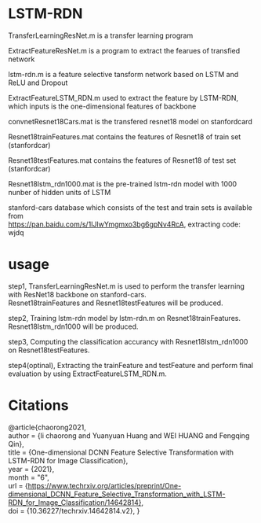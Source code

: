 # LSTM-RDN
TransferLearningResNet.m  is a transfer learning program

ExtractFeatureResNet.m  is a program to extract the fearues of transfied network

lstm-rdn.m  is a feature selective tansform network based on LSTM and ReLU and Dropout

ExtractFeatureLSTM_RDN.m used to extract the feature by LSTM-RDN, which inputs is the one-dimensional features of backbone

convnetResnet18Cars.mat is the transfered resnet18 model on stanfordcard

Resnet18trainFeatures.mat  contains  the features of Resnet18 of train set (stanfordcar)

Resnet18testFeatures.mat  contains  the features of Resnet18 of test set (stanfordcar)

Resnet18lstm_rdn1000.mat is the pre-trained lstm-rdn model with 1000 nunber of hidden units of LSTM

stanford-cars database which consists of the test and train sets is available from  
https://pan.baidu.com/s/1IJlwYmgmxo3bg6gpNv4RcA, extracting code: wjdq 

# usage
step1, TransferLearningResNet.m is used to perform the transfer learning with ResNet18 backbone on stanford-cars.   
       Resnet18trainFeatures and Resnet18testFeatures will be produced.
       
step2, Training lstm-rdn model by lstm-rdn.m on Resnet18trainFeatures. Resnet18lstm_rdn1000 will be produced.

step3, Computing the classification accurancy with Resnet18lstm_rdn1000 on Resnet18testFeatures.

step4(optinal), Extracting the trainFeature and testFeature and perform final evaluation by using ExtractFeatureLSTM_RDN.m. 

# Citations
@article{chaorong2021,  
author = {li chaorong and Yuanyuan Huang and WEI HUANG and Fengqing Qin},  
title = {One-dimensional DCNN Feature Selective Transformation with LSTM-RDN for Image Classification},  
year = {2021},  
month = "6",  
url = {https://www.techrxiv.org/articles/preprint/One-dimensional_DCNN_Feature_Selective_Transformation_with_LSTM-RDN_for_Image_Classification/14642814},  
doi = {10.36227/techrxiv.14642814.v2},
}
